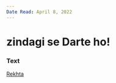 ```yaml
---
Date Read: April 8, 2022
---
```


# zindagi se Darte ho!

### Text
[Rekhta](https://www.rekhta.org/nazms/zindagii-se-darte-ho-zindagii-se-darte-ho-noon-meem-rashid-nazms?lang=ur)

